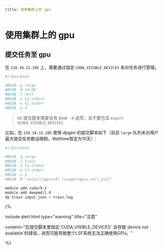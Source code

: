 ```yaml
---
title: 使用集群上的 gpu
---
```


# 使用集群上的 gpu

## 提交任务至 gpu

在 `210.34.15.205` 上，需要通过指定 `CUDA_VISIBLE_DEVICES` 来对任务进行管理。

```bash
#!/bin/bash

#BSUB -q large
#BSUB -W 24:00
#BSUB -J test
#BSUB -o %J.stdout
#BSUB -e %J.stderr
#BSUB -n 4

```

> lsf 提交脚本需要含有 `BSUB -R` 选项，且不要包含 `export $CUDA_VISIBLE_DEVICES`

比如，在 `210.34.15.205` 使用 dpgen 的提交脚本如下（目前 `large` 队列未对用户最大提交任务数设限制，Walltime暂定为10天）：

```bash
#!/bin/bash

#BSUB -q large
#BSUB -J train
#BSUB -o %J.stdout
#BSUB -e %J.stderr
#BSUB -n 1
#BSUB -R "select[ngpus>0] rusage[ngpus_excl_p=1]"

module add cuda/9.2
module add deepmd/1.0
dp train input.json > train.log
```

{%

include alert.html type="warning" title="注意"

content="在提交脚本里指定\`CUDA_VISIBLE_DEVICES\` 会导致\`device not available\`的错误，进而可能导致整个LSF系统无法正确使用GPU。"

%}